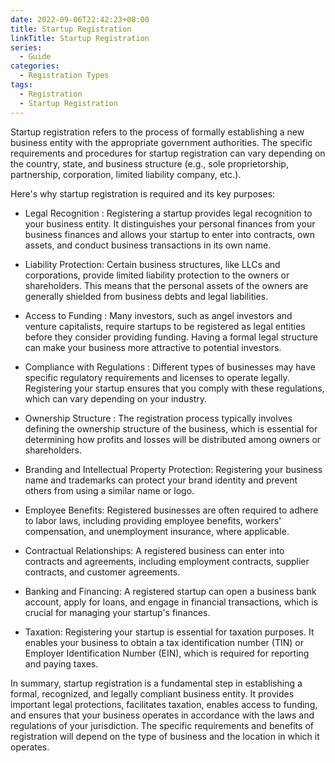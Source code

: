 ```yaml
---
date: 2022-09-06T22:42:23+08:00
title: Startup Registration
linkTitle: Startup Registration
series:
  - Guide
categories:
  - Registration Types
tags:
  - Registration
  - Startup Registration
---
```

Startup registration refers to the process of formally establishing a new business entity with the appropriate government authorities. The specific requirements and procedures for startup registration can vary depending on the country, state, and business structure (e.g., sole proprietorship, partnership, corporation, limited liability company, etc.).

Here's why startup registration is required and its key purposes:

- Legal Recognition : Registering a startup provides legal recognition to your business entity. It distinguishes your personal finances from your business finances and allows your startup to enter into contracts, own assets, and conduct business transactions in its own name.

- Liability Protection: Certain business structures, like LLCs and corporations, provide limited liability protection to the owners or shareholders. This means that the personal assets of the owners are generally shielded from business debts and legal liabilities.

- Access to Funding : Many investors, such as angel investors and venture capitalists, require startups to be registered as legal entities before they consider providing funding. Having a formal legal structure can make your business more attractive to potential investors.

- Compliance with Regulations : Different types of businesses may have specific regulatory requirements and licenses to operate legally. Registering your startup ensures that you comply with these regulations, which can vary depending on your industry.

- Ownership Structure : The registration process typically involves defining the ownership structure of the business, which is essential for determining how profits and losses will be distributed among owners or shareholders.

- Branding and Intellectual Property Protection: Registering your business name and trademarks can protect your brand identity and prevent others from using a similar name or logo.

- Employee Benefits: Registered businesses are often required to adhere to labor laws, including providing employee benefits, workers' compensation, and unemployment insurance, where applicable.

- Contractual Relationships: A registered business can enter into contracts and agreements, including employment contracts, supplier contracts, and customer agreements.

- Banking and Financing: A registered startup can open a business bank account, apply for loans, and engage in financial transactions, which is crucial for managing your startup's finances.

- Taxation: Registering your startup is essential for taxation purposes. It enables your business to obtain a tax identification number (TIN) or Employer Identification Number (EIN), which is required for reporting and paying taxes.

In summary, startup registration is a fundamental step in establishing a formal, recognized, and legally compliant business entity. It provides important legal protections, facilitates taxation, enables access to funding, and ensures that your business operates in accordance with the laws and regulations of your jurisdiction. The specific requirements and benefits of registration will depend on the type of business and the location in which it operates.





